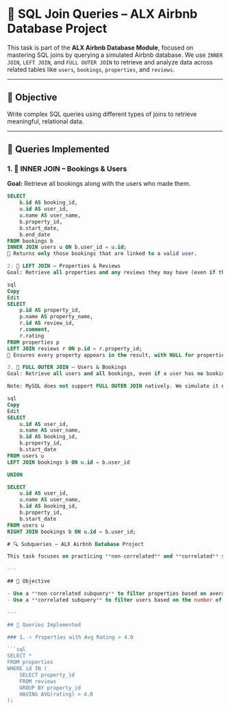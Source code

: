 # 🧠 SQL Join Queries – ALX Airbnb Database Project

This task is part of the **ALX Airbnb Database Module**, focused on mastering SQL joins by querying a simulated Airbnb database. We use `INNER JOIN`, `LEFT JOIN`, and `FULL OUTER JOIN` to retrieve and analyze data across related tables like `users`, `bookings`, `properties`, and `reviews`.

---

## 🎯 Objective

Write complex SQL queries using different types of joins to retrieve meaningful, relational data.

---

## 🔧 Queries Implemented

### 1. 🔗 INNER JOIN – Bookings & Users

**Goal:** Retrieve all bookings along with the users who made them.

```sql
SELECT 
    b.id AS booking_id,
    u.id AS user_id,
    u.name AS user_name,
    b.property_id,
    b.start_date,
    b.end_date
FROM bookings b
INNER JOIN users u ON b.user_id = u.id;
📝 Returns only those bookings that are linked to a valid user.

2. 🧩 LEFT JOIN – Properties & Reviews
Goal: Retrieve all properties and any reviews they may have (even if there are no reviews).

sql
Copy
Edit
SELECT 
    p.id AS property_id,
    p.name AS property_name,
    r.id AS review_id,
    r.comment,
    r.rating
FROM properties p
LEFT JOIN reviews r ON p.id = r.property_id;
📝 Ensures every property appears in the result, with NULL for properties without reviews.

3. 🔄 FULL OUTER JOIN – Users & Bookings
Goal: Retrieve all users and all bookings, even if a user has no booking or a booking is not linked to a user.

Note: MySQL does not support FULL OUTER JOIN natively. We simulate it using UNION of LEFT and RIGHT joins:

sql
Copy
Edit
SELECT 
    u.id AS user_id,
    u.name AS user_name,
    b.id AS booking_id,
    b.property_id,
    b.start_date
FROM users u
LEFT JOIN bookings b ON u.id = b.user_id

UNION

SELECT 
    u.id AS user_id,
    u.name AS user_name,
    b.id AS booking_id,
    b.property_id,
    b.start_date
FROM users u
RIGHT JOIN bookings b ON u.id = b.user_id;

# 🔍 Subqueries – ALX Airbnb Database Project

This task focuses on practicing **non-correlated** and **correlated** subqueries using a simulated Airbnb database.

---

## 🧠 Objective

- Use a **non-correlated subquery** to filter properties based on average review ratings.
- Use a **correlated subquery** to filter users based on the number of bookings they've made.

---

## 📄 Queries Implemented

### 1. ⭐ Properties with Avg Rating > 4.0

```sql
SELECT * 
FROM properties
WHERE id IN (
    SELECT property_id
    FROM reviews
    GROUP BY property_id
    HAVING AVG(rating) > 4.0
);
